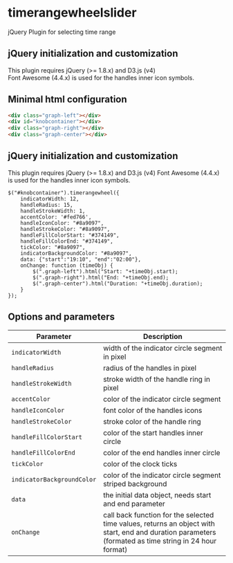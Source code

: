 # timerangewheelslider
jQuery Plugin for selecting time range


## jQuery initialization and customization
This plugin requires jQuery (&gt;= 1.8.x) and D3.js (v4)<br>Font Awesome (4.4.x) is used for the handles inner icon symbols.

## Minimal html configuration
```html
<div class="graph-left"></div>
<div id="knobcontainer"></div>
<div class="graph-right"></div>
<div class="graph-center"></div>
```

## jQuery initialization and customization
This plugin requires jQuery (>= 1.8.x) and D3.js (v4)
Font Awesome (4.4.x) is used for the handles inner icon symbols.

```
$("#knobcontainer").timerangewheel({
	indicatorWidth: 12,
	handleRadius: 15,
	handleStrokeWidth: 1,
	accentColor: '#fed766',
	handleIconColor: "#8a9097",
	handleStrokeColor: "#8a9097",
	handleFillColorStart: "#374149",
	handleFillColorEnd: "#374149",
	tickColor: "#8a9097",
	indicatorBackgroundColor: "#8a9097",
	data: {"start":"19:10", "end":"02:00"},
	onChange: function (timeObj) {
		$(".graph-left").html("Start: "+timeObj.start);
		$(".graph-right").html("End: "+timeObj.end);
		$(".graph-center").html("Duration: "+timeObj.duration);
	}
});
```

## Options and parameters
Parameter | Description
--- | ---	
`indicatorWidth` |	width of the indicator circle segment in pixel
`handleRadius` |	radius of the handles in pixel
`handleStrokeWidth` |	stroke width of the handle ring in pixel
`accentColor` |	color of the indicator circle segment
`handleIconColor` |	font color of the handles icons
`handleStrokeColor` |	stroke color of the handle ring
`handleFillColorStart` |	color of the start handles inner circle
`handleFillColorEnd` |	color of the end handles inner circle
`tickColor` |	color of the clock ticks
`indicatorBackgroundColor` |	color of the indicator circle segment striped background
`data` |	the initial data object, needs start and end parameter
`onChange` |	call back function for the selected time values, returns an object with start, end and duration parameters (formated as time string in 24 hour format)
